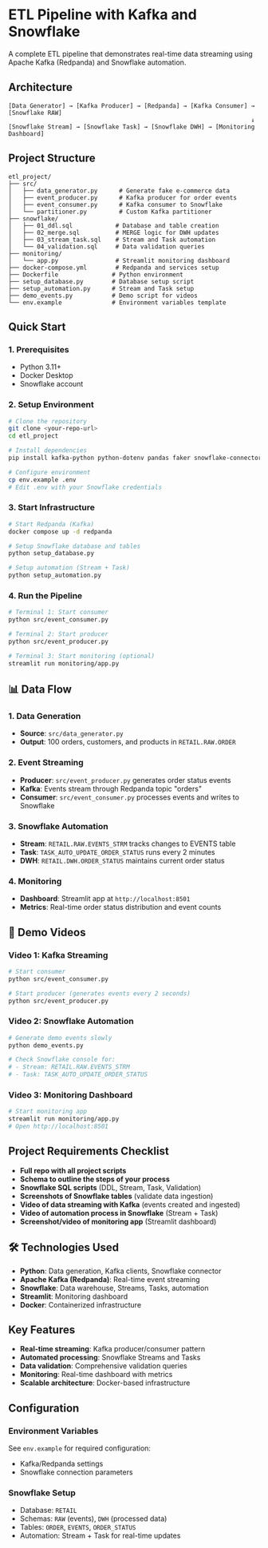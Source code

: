 # ETL Pipeline with Kafka and Snowflake

A complete ETL pipeline that demonstrates real-time data streaming using Apache Kafka (Redpanda) and Snowflake automation.

## Architecture

```
[Data Generator] → [Kafka Producer] → [Redpanda] → [Kafka Consumer] → [Snowflake RAW]
                                                                    ↓
[Snowflake Stream] → [Snowflake Task] → [Snowflake DWH] → [Monitoring Dashboard]
```

## Project Structure

```
etl_project/
├── src/
│   ├── data_generator.py      # Generate fake e-commerce data
│   ├── event_producer.py      # Kafka producer for order events
│   ├── event_consumer.py      # Kafka consumer to Snowflake
│   └── partitioner.py         # Custom Kafka partitioner
├── snowflake/
│   ├── 01_ddl.sql            # Database and table creation
│   ├── 02_merge.sql          # MERGE logic for DWH updates
│   ├── 03_stream_task.sql    # Stream and Task automation
│   └── 04_validation.sql     # Data validation queries
├── monitoring/
│   └── app.py                # Streamlit monitoring dashboard
├── docker-compose.yml        # Redpanda and services setup
├── Dockerfile               # Python environment
├── setup_database.py        # Database setup script
├── setup_automation.py      # Stream and Task setup
├── demo_events.py           # Demo script for videos
└── env.example              # Environment variables template
```

##  Quick Start

### 1. Prerequisites
- Python 3.11+
- Docker Desktop
- Snowflake account

### 2. Setup Environment
```bash
# Clone the repository
git clone <your-repo-url>
cd etl_project

# Install dependencies
pip install kafka-python python-dotenv pandas faker snowflake-connector-python streamlit

# Configure environment
cp env.example .env
# Edit .env with your Snowflake credentials
```

### 3. Start Infrastructure
```bash
# Start Redpanda (Kafka)
docker compose up -d redpanda

# Setup Snowflake database and tables
python setup_database.py

# Setup automation (Stream + Task)
python setup_automation.py
```

### 4. Run the Pipeline
```bash
# Terminal 1: Start consumer
python src/event_consumer.py

# Terminal 2: Start producer
python src/event_producer.py

# Terminal 3: Start monitoring (optional)
streamlit run monitoring/app.py
```

## 📊 Data Flow

### 1. Data Generation
- **Source**: `src/data_generator.py`
- **Output**: 100 orders, customers, and products in `RETAIL.RAW.ORDER`

### 2. Event Streaming
- **Producer**: `src/event_producer.py` generates order status events
- **Kafka**: Events stream through Redpanda topic "orders"
- **Consumer**: `src/event_consumer.py` processes events and writes to Snowflake

### 3. Snowflake Automation
- **Stream**: `RETAIL.RAW.EVENTS_STRM` tracks changes to EVENTS table
- **Task**: `TASK_AUTO_UPDATE_ORDER_STATUS` runs every 2 minutes
- **DWH**: `RETAIL.DWH.ORDER_STATUS` maintains current order status

### 4. Monitoring
- **Dashboard**: Streamlit app at `http://localhost:8501`
- **Metrics**: Real-time order status distribution and event counts

## 🎥 Demo Videos

### Video 1: Kafka Streaming
```bash
# Start consumer
python src/event_consumer.py

# Start producer (generates events every 2 seconds)
python src/event_producer.py
```

### Video 2: Snowflake Automation
```bash
# Generate demo events slowly
python demo_events.py

# Check Snowflake console for:
# - Stream: RETAIL.RAW.EVENTS_STRM
# - Task: TASK_AUTO_UPDATE_ORDER_STATUS
```

### Video 3: Monitoring Dashboard
```bash
# Start monitoring app
streamlit run monitoring/app.py
# Open http://localhost:8501
```

##  Project Requirements Checklist

-  **Full repo with all project scripts**
-  **Schema to outline the steps of your process**
-  **Snowflake SQL scripts** (DDL, Stream, Task, Validation)
-  **Screenshots of Snowflake tables** (validate data ingestion)
-  **Video of data streaming with Kafka** (events created and ingested)
-  **Video of automation process in Snowflake** (Stream + Task)
-  **Screenshot/video of monitoring app** (Streamlit dashboard)

## 🛠️ Technologies Used

- **Python**: Data generation, Kafka clients, Snowflake connector
- **Apache Kafka (Redpanda)**: Real-time event streaming
- **Snowflake**: Data warehouse, Streams, Tasks, automation
- **Streamlit**: Monitoring dashboard
- **Docker**: Containerized infrastructure

##  Key Features

- **Real-time streaming**: Kafka producer/consumer pattern
- **Automated processing**: Snowflake Streams and Tasks
- **Data validation**: Comprehensive validation queries
- **Monitoring**: Real-time dashboard with metrics
- **Scalable architecture**: Docker-based infrastructure

##  Configuration

### Environment Variables
See `env.example` for required configuration:
- Kafka/Redpanda settings
- Snowflake connection parameters

### Snowflake Setup
- Database: `RETAIL`
- Schemas: `RAW` (events), `DWH` (processed data)
- Tables: `ORDER`, `EVENTS`, `ORDER_STATUS`
- Automation: Stream + Task for real-time updates


